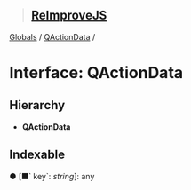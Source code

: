 > ## [ReImproveJS](../README.md)

[Globals](../globals.md) / [QActionData](qactiondata.md) /

# Interface: QActionData

## Hierarchy

* **QActionData**

## Indexable

● \[■&#x60; key&#x60;: *string*\]: any